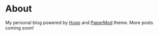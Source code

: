 # About

My personal blog powered by [Hugo](https://gohugo.io/) and [PaperMod](https://github.com/adityatelange/hugo-PaperMod) theme. More posts coming soon!